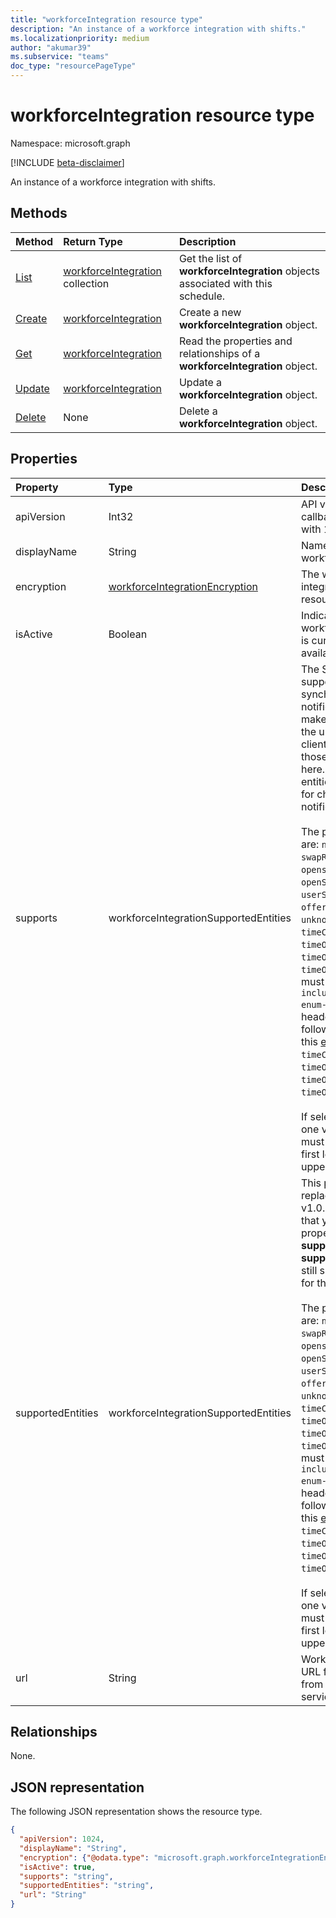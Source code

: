 ```yaml
---
title: "workforceIntegration resource type"
description: "An instance of a workforce integration with shifts."
ms.localizationpriority: medium
author: "akumar39"
ms.subservice: "teams"
doc_type: "resourcePageType"
---
```


# workforceIntegration resource type

Namespace: microsoft.graph

[!INCLUDE [beta-disclaimer](../../includes/beta-disclaimer.md)]

An instance of a workforce integration with shifts.

## Methods

| Method       | Return Type | Description |
|:-------------|:------------|:------------|
| [List](../api/workforceintegration-list.md) | [workforceIntegration](workforceintegration.md) collection | Get the list of **workforceIntegration** objects associated with this schedule.|
| [Create](../api/workforceintegration-post.md) | [workforceIntegration](workforceintegration.md) | Create a new **workforceIntegration** object.|
| [Get](../api/workforceintegration-get.md) | [workforceIntegration](workforceintegration.md) | Read the properties and relationships of a **workforceIntegration** object. |
| [Update](../api/workforceintegration-update.md) | [workforceIntegration](workforceintegration.md) | Update a **workforceIntegration** object. |
| [Delete](../api/workforceintegration-delete.md) | None | Delete a **workforceIntegration** object. |

## Properties

| Property     | Type        | Description |
|:-------------|:------------|:------------|
|apiVersion|Int32|API version for the callback URL. Start with 1.|
|displayName|String|Name of the workforce integration.|
|encryption|[workforceIntegrationEncryption](workforceintegrationencryption.md)|The workforce integration encryption resource.|
|isActive|Boolean|Indicates whether this workforce integration is currently active and available.|
|supports|workforceIntegrationSupportedEntities | The Shifts entities supported for synchronous change notifications. Shifts make a callback to the url provided on client changes on those entities added here. By default, no entities are supported for change notifications. <br><br>The possible values are: `none`, `shift`, `swapRequest`, `openshift`, `openShiftRequest`, `userShiftPreferences`, `offerShiftRequest`, `unknownFutureValue`, `timeCard`, `timeOffReason`, `timeOff`, `timeOffRequest`. You must use the `Prefer: include-unknown-enum-members` request header to get the following values in this [evolvable enum](/graph/best-practices-concept#handling-future-members-in-evolvable-enumerations): `timeCard`, `timeOffReason`, `timeOff`, `timeOffRequest`. <br><br>If selecting more than one value, all values must start with the first letter in uppercase.|
|supportedEntities|workforceIntegrationSupportedEntities | This property has replaced **supports** in v1.0. We recommend that you use this property instead of **supports**. The **supports** property is still supported in beta for the time being. <br><br>The possible values are: `none`, `shift`, `swapRequest`, `openshift`, `openShiftRequest`, `userShiftPreferences`, `offerShiftRequest`, `unknownFutureValue`, `timeCard`, `timeOffReason`, `timeOff`, `timeOffRequest`. You must use the `Prefer: include-unknown-enum-members` request header to get the following values in this [evolvable enum](/graph/best-practices-concept#handling-future-members-in-evolvable-enumerations): `timeCard`, `timeOffReason`, `timeOff`, `timeOffRequest`. <br><br>If selecting more than one value, all values must start with the first letter in uppercase.|
|url|String| Workforce Integration URL for callbacks from the Shifts service.|

## Relationships

None.

## JSON representation

The following JSON representation shows the resource type.

<!-- {
  "blockType": "resource",
  "optionalProperties": [

  ],
  "@odata.type": "microsoft.graph.workforceIntegration"
}-->

```json
{
  "apiVersion": 1024,
  "displayName": "String",
  "encryption": {"@odata.type": "microsoft.graph.workforceIntegrationEncryption"},
  "isActive": true,
  "supports": "string",
  "supportedEntities": "string",
  "url": "String"
}
```

<!-- uuid: 16cd6b66-4b1a-43a1-adaf-3a886856ed98
2019-02-04 14:57:30 UTC -->
<!-- {
  "type": "#page.annotation",
  "description": "workforceIntegration resource",
  "keywords": "",
  "section": "documentation",
  "tocPath": ""
}-->



